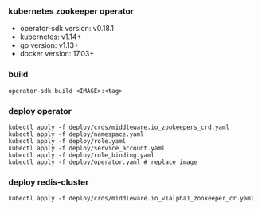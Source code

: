 ### kubernetes zookeeper operator

* operator-sdk version: v0.18.1
* kubernetes: v1.14+
* go version: v1.13+
* docker version: 17.03+


### build 
```
operator-sdk build <IMAGE>:<tag>
```

### deploy operator

```
kubectl apply -f deploy/crds/middleware.io_zookeepers_crd.yaml
kubectl apply -f deploy/namespace.yaml
kubectl apply -f deploy/role.yaml
kubectl apply -f deploy/service_account.yaml
kubectl apply -f deploy/role_binding.yaml
kubectl apply -f deploy/operator.yaml # replace image
```

### deploy redis-cluster
```
kubectl apply -f deploy/crds/middleware.io_v1alpha1_zookeeper_cr.yaml
```